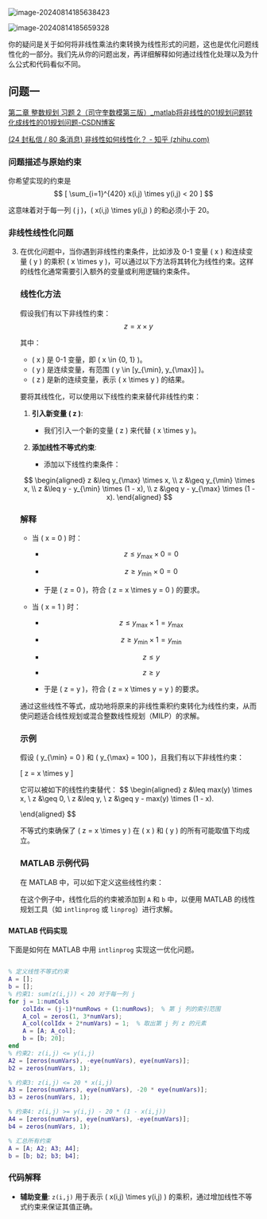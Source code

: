 ![image-20240814185638423](C:\Users\34999\AppData\Roaming\Typora\typora-user-images\image-20240814185638423.png)

![image-20240814185659328](C:\Users\34999\AppData\Roaming\Typora\typora-user-images\image-20240814185659328.png)

你的疑问是关于如何将非线性乘法约束转换为线性形式的问题，这也是优化问题线性化的一部分。我们先从你的问题出发，再详细解释如何通过线性化处理以及为什么公式和代码看似不同。

## 问题一

[第二章 整数规划 习题 2（司守奎数模第三版）_matlab将非线性的01规划问题转化成线性的01规划问题-CSDN博客](https://blog.csdn.net/qq_62614888/article/details/132067624?utm_medium=distribute.pc_relevant.none-task-blog-2~default~baidujs_utm_term~default-9-132067624-blog-99593187.235^v43^pc_blog_bottom_relevance_base6&spm=1001.2101.3001.4242.6&utm_relevant_index=12)

[(24 封私信 / 80 条消息) 非线性如何线性化？ - 知乎 (zhihu.com)](https://www.zhihu.com/question/387569680)

### 问题描述与原始约束

你希望实现的约束是
$$
[
\sum_{i=1}^{420} x(i,j) \times y(i,j) < 20
]
$$


这意味着对于每一列 \( j \)，\( x(i,j) \times y(i,j) \) 的和必须小于 20。

### 非线性线性化问题

3. 在优化问题中，当你遇到非线性约束条件，比如涉及 0-1 变量 \( x \) 和连续变量 \( y \) 的乘积 \( x \times y \)，可以通过以下方法将其转化为线性约束。这样的线性化通常需要引入额外的变量或利用逻辑约束条件。
   
   ### 线性化方法
   
   假设我们有以下非线性约束：
   $$
   z = x \times y \
   $$
   
   
   
   
   其中：
   - \( x \) 是 0-1 变量，即 \( x \in \{0, 1\} \)。
   - \( y \) 是连续变量，有范围 \( y \in [y_{\min}, y_{\max}] \)。
   - \( z \) 是新的连续变量，表示 \( x \times y \) 的结果。
   
   要将其线性化，可以使用以下线性约束来替代非线性约束：
   
   1. **引入新变量 \( z \)**:
      - 我们引入一个新的变量 \( z \) 来代替 \( x \times y \)。
   
   2. **添加线性不等式约束**:
      - 添加以下线性约束条件：
   
   $$
   \begin{aligned}
       z &\leq y_{\max} \times x, \\
       z &\geq y_{\min} \times x, \\
       z &\leq y - y_{\min} \times (1 - x), \\
       z &\geq y - y_{\max} \times (1 - x).
   \end{aligned}
   $$
   
   
   
   
   ### 解释
   
   - 当 \( x = 0 \) 时：
     - $$
       z \leq y_{\max} \times 0 = 0
       $$
   
     - $$
       z \geq y_{\min} \times 0 = 0
       $$
     
     - 于是 \( z = 0 \)，符合 \( z = x \times y = 0 \) 的要求。
     
   - 当 \( x = 1 \) 时：
     - $$
       z \leq y_{\max} \times 1 = y_{\max} 
       $$
     
     - $$
        z \geq y_{\min} \times 1 = y_{\min} 
       $$
     
     - $$
        z \leq y 
       $$
     
     - $$
       z \geq y
       $$
     
     - 于是 \( z = y \)，符合 \( z = x \times y = y \) 的要求。
   
   通过这些线性不等式，成功地将原来的非线性乘积约束转化为线性约束，从而使问题适合线性规划或混合整数线性规划（MILP）的求解。
   
   ### 示例
   
   假设 \( y_{\min} = 0 \) 和 \( y_{\max} = 100 \)，且我们有以下非线性约束：
   
   \[ z = x \times y \]
   
   它可以被如下的线性约束替代：
   $$
   \begin{aligned}
       z &\leq max(y) \times x, \\
       z &\geq 0, \\
       z &\leq y, \\
       z &\geq y - max(y) \times (1 - x).
       
   \end{aligned}
   $$
   
   
   不等式约束确保了 \( z = x \times y \) 在 \( x \) 和 \( y \) 的所有可能取值下均成立。
   
   ### MATLAB 示例代码
   
   在 MATLAB 中，可以如下定义这些线性约束：
   
   
   
   在这个例子中，线性化后的约束被添加到 `A` 和 `b` 中，以便用 MATLAB 的线性规划工具（如 `intlinprog` 或 `linprog`）进行求解。
   
   ### 
   

#### MATLAB 代码实现

下面是如何在 MATLAB 中用 `intlinprog` 实现这一优化问题。

```matlab

% 定义线性不等式约束
A = [];
b = [];
% 约束1: sum(z(i,j)) < 20 对于每一列 j
for j = 1:numCols
    colIdx = (j-1)*numRows + (1:numRows);  % 第 j 列的索引范围
    A_col = zeros(1, 3*numVars);
    A_col(colIdx + 2*numVars) = 1;  % 取出第 j 列 z 的元素
    A = [A; A_col];
    b = [b; 20];
end
% 约束2: z(i,j) <= y(i,j)
A2 = [zeros(numVars), -eye(numVars), eye(numVars)];
b2 = zeros(numVars, 1);

% 约束3: z(i,j) <= 20 * x(i,j)
A3 = [zeros(numVars), eye(numVars), -20 * eye(numVars)];
b3 = zeros(numVars, 1);

% 约束4: z(i,j) >= y(i,j) - 20 * (1 - x(i,j))
A4 = [zeros(numVars), eye(numVars), -eye(numVars)];
b4 = zeros(numVars, 1);

% 汇总所有约束
A = [A; A2; A3; A4];
b = [b; b2; b3; b4];

```

### 代码解释

+ **辅助变量**: `z(i,j)` 用于表示 \( x(i,j) \times y(i,j) \) 的乘积，通过增加线性不等式约束来保证其值正确。

